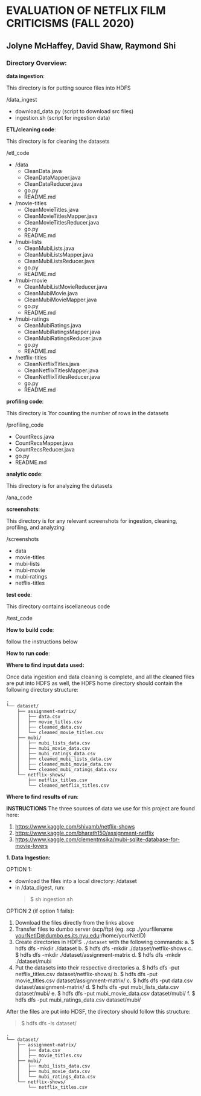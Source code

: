 # EVALUATION OF NETFLIX FILM CRITICISMS (FALL 2020)
## Jolyne McHaffey, David Shaw, Raymond Shi

### Directory Overview:

**data ingestion**:

This directory is for putting source files into HDFS

/data_ingest

- download_data.py (script to download src files)
- ingestion.sh (script for ingestion data)


**ETL/cleaning code**:

This directory is for cleaning the datasets

/etl_code

- /data
  - CleanData.java
  - CleanDataMapper.java
  - CleanDataReducer.java
  - go.py 
  - README.md
- /movie-titles
  - CleanMovieTitles.java
  - CleanMovieTitlesMapper.java
  - CleanMovieTitlesReducer.java
  - go.py 
  - README.md
- /mubi-lists
  - CleanMubiLists.java
  - CleanMubiListsMapper.java
  - CleanMubiListsReducer.java
  - go.py
  - README.md
- /mubi-movie
  -  CleanMubiListMovieReducer.java
  -  CleanMubiMovie.java
  -  CleanMubiMovieMapper.java
  -  go.py
  -  README.md
- /mubi-ratings
  - CleanMubiRatings.java
  - CleanMubiRatingsMapper.java
  - CleanMubiRatingsReducer.java
  - go.py
  - README.md
- /netflix-titles
  - CleanNetflixTitles.java
  - CleanNetflixTitlesMapper.java
  - CleanNetflixTitlesReducer.java
  - go.py
  - README.md

**profiling code**: 

This directory is 1for counting the number of rows in the datasets

/profiling_code

- CountRecs.java
- CountRecsMapper.java
- CountRecsReducer.java
- go.py
- README.md

**analytic code**:

This directory is for analyzing the datasets

/ana_code

**screenshots**: 

This directory is for any relevant screenshots for ingestion, cleaning, profiling, and analyzing

/screenshots

- data
- movie-titles
- mubi-lists
- mubi-movie
- mubi-ratings
- netflix-titles

**test code**: 

This directory contains iscellaneous code

/test_code

**How to build code**:

follow the instructions below

**How to run code**:

**Where to find input data used:**

Once data ingestion and data cleaning is complete, and all the cleaned files are put into HDFS as well, the HDFS home directory should contain the following directory structure: 

```
.
└── dataset/
    ├── assignment-matrix/
    │   ├── data.csv
    │   ├── movie_titles.csv
    │   ├── cleaned_data.csv
    │   └── cleaned_movie_titles.csv
    ├── mubi/
    │   ├── mubi_lists_data.csv
    │   ├── mubi_movie_data.csv
    │   ├── mubi_ratings_data.csv
    │   ├── cleaned_mubi_lists_data.csv
    │   ├── cleaned_mubi_movie_data.csv
    │   └── cleaned_mubi_ratings_data.csv
    └── netflix-shows/ 
        ├── netflix_titles.csv
        └── cleaned_netflix_titles.csv

```

**Where to find results of run**:

**INSTRUCTIONS**
The three sources of data we use for this project are found here:

1. https://www.kaggle.com/shivamb/netflix-shows
2. https://www.kaggle.com/bharath150/assignment-netflix
3. https://www.kaggle.com/clementmsika/mubi-sqlite-database-for-movie-lovers

**1. Data Ingestion:**

OPTION 1:
- download the files into a local directory: /dataset
- in /data_digest, run:
  > $ sh ingestion.sh

OPTION 2 (if option 1 fails):
1. Download the files directly from the links above
2. Transfer files to dumbo server (scp/ftp) (eg. scp ./yourfilename yourNetID@dumbo.es.its.nyu.edu:/home/yourNetID)
3. Create directories in HDFS ``./dataset`` with the following commands: 
  a. $ hdfs dfs -mkdir ./dataset
  b. $ hdfs dfs -mkdir ./dataset/netflix-shows
  c. $ hdfs dfs -mkdir ./dataset/assignment-matrix
  d. $ hdfs dfs -mkdir ./dataset/mubi
4. Put the datasets into their respective directories
  a. $ hdfs dfs -put netflix_titles.csv dataset/netflix-shows/
  b. $ hdfs dfs -put movie_titles.csv dataset/assignment-matrix/
  c. $ hdfs dfs -put data.csv dataset/assignment-matrix/
  d. $ hdfs dfs -put mubi_lists_data.csv dataset/mubi/
  e. $ hdfs dfs -put mubi_movie_data.csv dataset/mubi/
  f. $ hdfs dfs -put mubi_ratings_data.csv dataset/mubi/

After the files are put into HDSF, the directory should follow this structure:

> $ hdfs dfs -ls dataset/

```
.
└── dataset/
    ├── assignment-matrix/
    │   ├── data.csv
    │   ├── movie_titles.csv
    ├── mubi/
    │   ├── mubi_lists_data.csv
    │   ├── mubi_movie_data.csv
    │   └── mubi_ratings_data.csv
    └── netflix-shows/ 
        └── netflix_titles.csv

```
